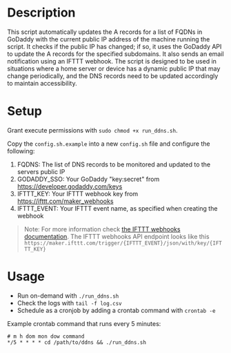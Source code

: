 # Description
This script automatically updates the A records for a list of FQDNs in GoDaddy with the current public IP address of the machine running the script. It checks if the public IP has changed; if so, it uses the GoDaddy API to update the A records for the specified subdomains. It also sends an email notification using an IFTTT webhook. The script is designed to be used in situations where a home server or device has a dynamic public IP that may change periodically, and the DNS records need to be updated accordingly to maintain accessibility.

# Setup
Grant execute permissions with `sudo chmod +x run_ddns.sh`.

Copy the `config.sh.example` into a new `config.sh` file and configure the following:
1. FQDNS: The list of DNS records to be monitored and updated to the servers public IP
2. GODADDY_SSO: Your GoDaddy "key:secret" from https://developer.godaddy.com/keys
3. IFTTT_KEY: Your IFTTT webhook key from https://ifttt.com/maker_webhooks
4. IFTTT_EVENT: Your IFTTT event name, as specified when creating the webhook

> Note: For more information check [the IFTTT webhooks documentation](https://ifttt.com/maker_webhooks). The IFTTT webhooks API endpoint looks like this `https://maker.ifttt.com/trigger/{IFTTT_EVENT}/json/with/key/{IFTTT_KEY}`

# Usage
* Run on-demand with `./run_ddns.sh`
* Check the logs with `tail -f log.csv`
* Schedule as a cronjob by adding a crontab command with `crontab -e`

Example crontab command that runs every 5 minutes:
```
# m h dom mon dow command
*/5 * * * * cd /path/to/ddns && ./run_ddns.sh
```
